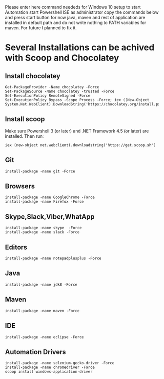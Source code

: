 Please enter here command neededs for Windows 10 setup to start Automation
start Powershell ISE as administrator copy the commands below and press start button for now java, maven and rest of application are installed in default path and do not write nothing to PATH variables for maven. For future I planned to fix it.

# Several Installations can be achived with Scoop and Chocolatey

## Install chocolatey
```
Get-PackageProvider -Name chocolatey -Force
Set-PackageSource -Name chocolatey -trusted -Force
Set-ExecutionPolicy RemoteSigned -Force
Set-ExecutionPolicy Bypass -Scope Process -Force; iex ((New-Object System.Net.WebClient).DownloadString('https://chocolatey.org/install.ps1'))
```

## Install scoop
Make sure Powershell 3 (or later) and .NET Framework 4.5 (or later) are installed. Then run:
```
iex (new-object net.webclient).downloadstring('https://get.scoop.sh')
```


## Git
```
install-package -name git -Force
```


## Browsers
```
install-package -name GoogleChrome -Force
install-package -name Firefox -Force
```

## Skype,Slack,Viber,WhatApp
```
install-package -name skype  -Force
install-package -name slack -Force
```

## Editors
```
install-package -name notepadplusplus -Force
```

## Java
```
install-package -name jdk8 -Force
```


## Maven
```
install-package -name maven -Force
```


## IDE
```
install-package -name eclipse -Force
```



## Automation Drivers
```
install-package -name selenium-gecko-driver -Force
install-package -name chromedriver -Force
scoop install windows-application-driver
```

